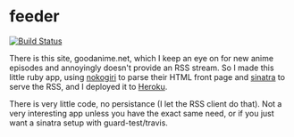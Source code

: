 # feeder

[![Build Status](https://secure.travis-ci.org/AlSquire/feeder.png)](http://travis-ci.org/AlSquire/feeder)

There is this site, goodanime.net, which I keep an eye on for new anime episodes and annoyingly doesn't provide an RSS stream.
So I made this little ruby app, using [nokogiri](https://github.com/tenderlove/nokogiri) to parse their HTML front page and [sinatra](https://github.com/sinatra/sinatra) to serve the RSS, and I deployed it to [Heroku](http://heroku.com).

There is very little code, no persistance (I let the RSS client do that). Not a very interesting app unless you have the exact same need, or if you just want a sinatra setup with guard-test/travis.